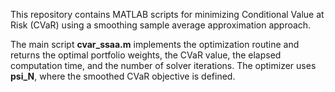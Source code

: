 This repository contains MATLAB scripts for minimizing Conditional Value at Risk (CVaR) using a smoothing sample average approximation approach. 

The main script **cvar_ssaa.m** implements the optimization routine and returns the optimal portfolio weights, the CVaR value, the elapsed computation time, and the number of solver iterations. The optimizer uses **psi_N**, where the smoothed CVaR objective is defined.
